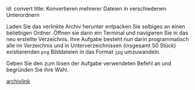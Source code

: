 id: convert
title: Konvertieren mehrerer Dateien in verschiedenen Unterordnern

Laden Sie das verlinkte Archiv herunter entpacken Sie selbiges an einen beliebigen Ordner. Öffnen sie dann ein Terminal und navigieren Sie in das neu erstellte Verzeichnis. Ihre Aufgabe besteht nun darin programmatisch alle im Verzeichnis und in Unterverzeichnissen (insgesamt 50 Stück) existierenden `png` Bilddateien in das Format `jpg` umzuwandeln.

Geben Sie den zum lösen der Aufgabe verwendeten Befehl an und begründen Sie ihre Wahl.

[archivlink](#tbd)